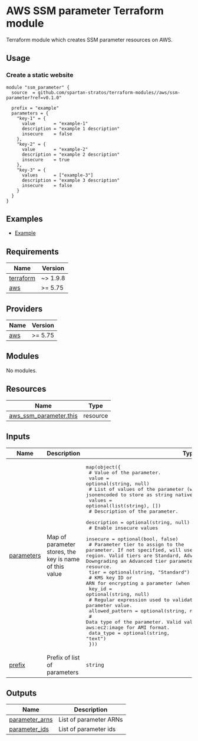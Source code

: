 # AWS SSM parameter Terraform module
Terraform module which creates SSM parameter resources on AWS.

## Usage
### Create a static website
```hcl
module "ssm_parameter" {
  source  = github.com/spartan-stratos/terraform-modules//aws/ssm-parameter?ref=v0.1.0"

  prefix = "example"
  parameters = {
    "key-1" = {
      value       = "example-1"
      description = "example 1 description"
      insecure    = false
    },
    "key-2" = {
      value       = "example-2"
      description = "example 2 description"
      insecure    = true
    },
    "key-3" = {
      values      = ["example-3"]
      description = "example 3 description"
      insecure    = false
    }
  }
}
```

## Examples
- [Example](./examples/complete/)

<!-- BEGIN_TF_DOCS -->
## Requirements

| Name | Version |
|------|---------|
| <a name="requirement_terraform"></a> [terraform](#requirement\_terraform) | ~> 1.9.8 |
| <a name="requirement_aws"></a> [aws](#requirement\_aws) | >= 5.75 |

## Providers

| Name | Version |
|------|---------|
| <a name="provider_aws"></a> [aws](#provider\_aws) | >= 5.75 |

## Modules

No modules.

## Resources

| Name | Type |
|------|------|
| [aws_ssm_parameter.this](https://registry.terraform.io/providers/hashicorp/aws/latest/docs/resources/ssm_parameter) | resource |

## Inputs

| Name | Description | Type | Default | Required |
|------|-------------|------|---------|:--------:|
| <a name="input_parameters"></a> [parameters](#input\_parameters) | Map of parameter stores, the key is name of this value | <pre>map(object({<br/>    # Value of the parameter.<br/>    value = optional(string, null)<br/>    # List of values of the parameter (will be jsonencoded to store as string natively in SSM).<br/>    values = optional(list(string), [])<br/>    # Description of the parameter.<br/>    description = optional(string, null)<br/>    # Enable insecure values <br/>    insecure = optional(bool, false)<br/>    # Parameter tier to assign to the parameter. If not specified, will use the default parameter tier for the region. Valid tiers are Standard, Advanced, and Intelligent-Tiering. Downgrading an Advanced tier parameter to Standard will recreate the resource.<br/>    tier = optional(string, "Standard")<br/>    # KMS key ID or ARN for encrypting a parameter (when type is SecureString)<br/>    key_id = optional(string, null)<br/>    # Regular expression used to validate the parameter value.<br/>    allowed_pattern = optional(string, null)<br/>    # Data type of the parameter. Valid values: text, aws:ssm:integration and aws:ec2:image for AMI format.<br/>    data_type = optional(string, "text")<br/>  }))</pre> | `{}` | no |
| <a name="input_prefix"></a> [prefix](#input\_prefix) | Prefix of list of parameters | `string` | n/a | yes |

## Outputs

| Name | Description |
|------|-------------|
| <a name="output_parameter_arns"></a> [parameter\_arns](#output\_parameter\_arns) | List of parameter ARNs |
| <a name="output_parameter_ids"></a> [parameter\_ids](#output\_parameter\_ids) | List of parameter ids |
<!-- END_TF_DOCS -->

